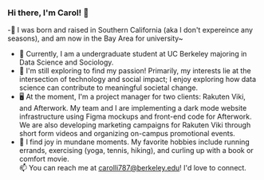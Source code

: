 ### Hi there, I'm Carol! 👋
<!-- **carolli787/carolli787** is a ✨ _special_ ✨ repository because its `README.md` (this file) appears on your GitHub profile.

Here are some ideas to get you started:

- 🔭 I’m currently working on ...
- 🌱 I’m currently learning ...
- 👯 I’m looking to collaborate on ...
- 🤔 I’m looking for help with ...
- 💬 Ask me about ...
- 📫 How to reach me: ...
- 😄 Pronouns: ...
- ⚡ Fun fact: ...
 -->
  
-:palm_tree: I was born and raised in Southern California (aka I don't expereince any seasons), and am now in the Bay Area for university~ 
- :ledger: Currently, I am a undergraduate student at UC Berkeley majoring in Data Science and Sociology. 
- :dancers: I'm still exploring to find my passion! Primarily, my interests lie at the intersection of technology and social impact; I enjoy exploring how data science can contribute to meaningful societal change.   
- :desktop_computer: At the moment, I'm a project manager for two clients: Rakuten Viki, and Afterwork. My team and I are implementing a dark mode website infrastructure using Figma mockups and front-end code for Afterwork. We are also developing marketing campaigns for Rakuten Viki through short form videos and organizing on-campus promotional events. 
- :ribbon: I find joy in mundane moments. My favorite hobbies include running errands, exercising (yoga, tennis, hiking), and curling up with a book or comfort movie.   
📫 You can reach me at carolli787@berkeley.edu! I'd love to connect. 

<!--
### Hello, I'm Carol Li! 👋

My interests lie at the intersection of technology and social impact, and I enjoy exploring how data science can contribute to meaningful societal change. Currently, I'm a Data Science & Sociology student at UC Berkeley. 

#### 🔧 Technologies & Tools

- Python, Java, SQL
- Machine Learning, Data Analytics & Visualization
- Git, GitHub

#### 🌱 I'm Currently Learning

- [Technology/Framework you are learning]

#### 📊 GitHub Stats

[![Your GitHub Stats](https://camo.githubusercontent.com/343d377b31452754ef42dd9be93a95ca3ff1aa89cd7de6f6aa90a1c0a505dc94/68747470733a2f2f6769746875622d726561646d652d73746174732e76657263656c2e6170702f6170693f757365726e616d653d6361726f6c6c693738372673686f775f69636f6e733d7472756526636f756e745f707269766174653d7472756526686964653d636f6e74726962732c707273)](https://github.com/carolli787)

#### 🚀 Projects

Here are some projects I'm proud of:

- [Project 1: Name](link)
- [Project 2: Name](link)
- ...

#### 📫 How to Reach Me

Feel free to connect with me on [LinkedIn](https://www.linkedin.com/in/carol-lli/) or drop me an email at [carolli787@berkeley.edu](carolli787@berkeley.edu).

Let's collaborate and build something amazing together!
-->

